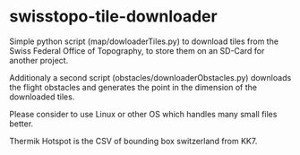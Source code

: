 # swisstopo-tile-downloader
Simple python script (map/dowloaderTiles.py) to download tiles from the Swiss Federal Office of Topography, to store them on an SD-Card for another project.

Additionaly a second script (obstacles/downloaderObstacles.py) downloads the flight obstacles and generates the point in the dimension of the downloaded tiles.

Please consider to use Linux or other OS which handles many small files better.

Thermik Hotspot is the CSV of bounding box switzerland from KK7.